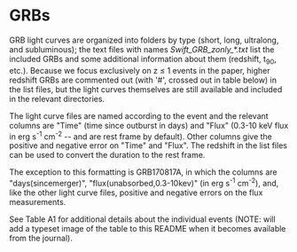 # GRBs

GRB light curves are organized into folders by type (short, long, ultralong, and subluminous); the text files with names _Swift\_GRB\_zonly\_\*.txt_ list the included GRBs and some additional information about them (redshift, t<sub>90</sub>, etc.). Because we focus exclusively on z &le; 1 events in the paper, higher redshift GRBs are commented out (with '#', crossed out in table below) in the list files, but the light curves themselves are still available and included in the relevant directories.

The light curve files are named according to the event and the relevant columns are "Time" (time since outburst in days) and "Flux" (0.3-10 keV flux in erg s<sup>-1</sup> cm<sup>-2</sup> -- and are rest frame by default). Other columns give the positive and negative error on "Time" and "Flux". The redshift in the list files can be used to convert the duration to the rest frame.

The exception to this formatting is GRB170817A, in which the columns are "days(sincemerger)", "flux(unabsorbed,0.3-10kev)" (in erg s<sup>-1</sup> cm<sup>-2</sup>), and, like the other light curve files, positive and negative errors on the flux measurements.

See Table A1 for additional details about the individual events (NOTE: will add a typeset image of the table to this README when it becomes available from the journal).
